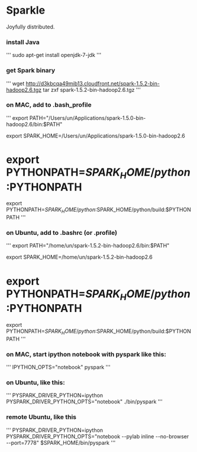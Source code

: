 # Sparkle
Joyfully distributed. 

### install Java
'''
sudo apt-get install openjdk-7-jdk
'''

### get Spark binary
'''
wget http://d3kbcqa49mib13.cloudfront.net/spark-1.5.2-bin-hadoop2.6.tgz
tar zxf spark-1.5.2-bin-hadoop2.6.tgz
'''

### on MAC, add to .bash_profile
'''
export PATH="/Users/un/Applications/spark-1.5.0-bin-hadoop2.6/bin:$PATH"

export SPARK_HOME=/Users/un/Applications/spark-1.5.0-bin-hadoop2.6
# export PYTHONPATH=$SPARK_HOME/python:$PYTHONPATH
export PYTHONPATH=$SPARK_HOME/python:$SPARK_HOME/python/build:$PYTHONPATH
'''

### on Ubuntu, add to .bashrc (or .profile)
'''
export PATH="/home/un/spark-1.5.2-bin-hadoop2.6/bin:$PATH"

export SPARK_HOME=/home/un/spark-1.5.2-bin-hadoop2.6
# export PYTHONPATH=$SPARK_HOME/python:$PYTHONPATH
export PYTHONPATH=$SPARK_HOME/python:$SPARK_HOME/python/build:$PYTHONPATH
'''

### on MAC, start ipython notebook with pyspark like this:
'''
IPYTHON_OPTS="notebook" pyspark
'''

### on Ubuntu, like this:
'''
PYSPARK_DRIVER_PYTHON=ipython PYSPARK_DRIVER_PYTHON_OPTS="notebook" ./bin/pyspark
'''

### remote Ubuntu, like this
'''
PYSPARK_DRIVER_PYTHON=ipython PYSPARK_DRIVER_PYTHON_OPTS="notebook --pylab inline --no-browser --port=7778" $SPARK_HOME/bin/pyspark
'''